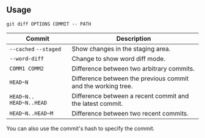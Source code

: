 ---
---

## Usage

```shell
git diff OPTIONS COMMIT -- PATH
```

| Commit | Description |
| --- | --- |
| `--cached` `--staged` | Show changes in the staging area. |
| `--word-diff` | Change to show word diff mode. |
| `COMM1 COMM2` | Difference between two arbitrary commits. |
| `HEAD~N` | Difference between the previous commit and the working tree. |
| `HEAD~N..` `HEAD~N..HEAD` | Difference between a recent commit and the latest commit. |
| `HEAD~N..HEAD~M` | Difference between two recent commits. |

You can also use the commit's hash to specify the commit.
